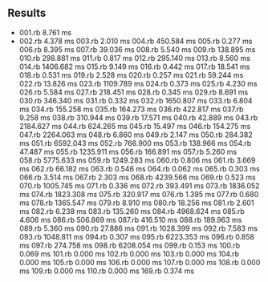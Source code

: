 ## Results

- 001.rb	      8.761 ms
- 002.rb	      4.378 ms
003.rb	      2.010 ms
004.rb	    450.584 ms
005.rb	      0.277 ms
006.rb	      8.395 ms
007.rb	     39.036 ms
008.rb	      5.540 ms
009.rb	    138.895 ms
010.rb	    298.881 ms
011.rb	      0.817 ms
012.rb	    295.140 ms
013.rb	      8.560 ms
014.rb	   1406.682 ms
015.rb	      9.149 ms
016.rb	      0.442 ms
017.rb	     18.541 ms
018.rb	      0.531 ms
019.rb	      2.528 ms
020.rb	      0.257 ms
021.rb	     59.244 ms
022.rb	     13.826 ms
023.rb	   1109.789 ms
024.rb	      0.373 ms
025.rb	      4.230 ms
026.rb	      5.584 ms
027.rb	    218.451 ms
028.rb	      0.345 ms
029.rb	      8.691 ms
030.rb	    346.340 ms
031.rb	      0.332 ms
032.rb	   1650.807 ms
033.rb	      6.804 ms
034.rb	    155.258 ms
035.rb	    164.273 ms
036.rb	    422.817 ms
037.rb	      9.258 ms
038.rb	    310.944 ms
039.rb	     17.571 ms
040.rb	     42.889 ms
043.rb	   2184.627 ms
044.rb	    624.265 ms
045.rb	     15.497 ms
046.rb	    154.275 ms
047.rb	   2264.063 ms
048.rb	      6.860 ms
049.rb	      2.147 ms
050.rb	    284.382 ms
051.rb	   6592.043 ms
052.rb	    766.900 ms
053.rb	    138.966 ms
054.rb	     47.487 ms
055.rb	   1235.911 ms
056.rb	    166.891 ms
057.rb	      5.260 ms
058.rb	   5775.633 ms
059.rb	   1249.283 ms
060.rb	      0.806 ms
061.rb	      3.669 ms
062.rb	     66.182 ms
063.rb	      0.546 ms
064.rb	      0.062 ms
065.rb	      0.303 ms
066.rb	      3.514 ms
067.rb	      2.303 ms
068.rb	   4239.566 ms
069.rb	      0.523 ms
070.rb	   1005.745 ms
071.rb	      0.336 ms
072.rb	    393.491 ms
073.rb	   1836.052 ms
074.rb	   1823.308 ms
075.rb	    320.917 ms
076.rb	      1.395 ms
077.rb	      0.680 ms
078.rb	   1365.547 ms
079.rb	      8.910 ms
080.rb	     18.256 ms
081.rb	      2.601 ms
082.rb	      6.238 ms
083.rb	    135.260 ms
084.rb	   4968.624 ms
085.rb	      4.606 ms
086.rb	    506.869 ms
087.rb	    416.510 ms
088.rb	    189.963 ms
089.rb	      5.360 ms
090.rb	     27.886 ms
091.rb	   1028.399 ms
092.rb	      7.583 ms
093.rb	   1048.811 ms
094.rb	      0.307 ms
095.rb	   6223.353 ms
096.rb	      0.858 ms
097.rb	    274.758 ms
098.rb	   6208.054 ms
099.rb	      0.153 ms
100.rb	      0.069 ms
101.rb	      0.000 ms
102.rb	      0.000 ms
103.rb	      0.000 ms
104.rb	      0.000 ms
105.rb	      0.000 ms
106.rb	      0.000 ms
107.rb	      0.000 ms
108.rb	      0.000 ms
109.rb	      0.000 ms
110.rb	      0.000 ms
169.rb	      0.374 ms

